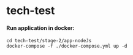# tech-test

#### Run application in docker:
```
cd tech-test/stage-2/app-nodeJs
docker-compose -f ./docker-compose.yml up -d
```
